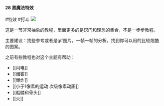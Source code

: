 #### 28   黑魔法特效
#特效 #打斗 
![](assets/tutorials/t28/darkmagic.gif)

  这是一节非常抽象的教程，里面更多的是窍门和理念的集合，不是一步步教程。

  主要建议：找些参考或者是gif图片，一帧一帧的分析，找到你可以用的比较炫酷的图案。

  之前有些教程也对这个主题有帮助：
  - [[闪电]]
  - [[烟雾]]
  - [[爆炸]]
  - [[小于1像素的运动 次级像素动画]]
  - [[骷髅和骨头]]
  - [[火]]
